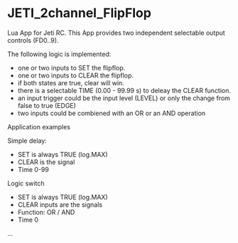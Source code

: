# JETI_2channel_FlipFlop
Lua App for Jeti RC. 
This App provides two independent selectable output controls (FD0..9).

The following logic is implemented:
- one or two inputs to SET the flipflop.
- one or two inputs to CLEAR the flipflop.
- if both states are true, clear will win.
- there is a selectable TIME (0.00 - 99.99 s) to deleay the CLEAR function.
- an input trigger could be the input level (LEVEL) or only the change from false to true (EDGE)
- two inputs could be combiened with an OR or an AND operation

Application examples

Simple delay:
- SET is always TRUE (log.MAX)
- CLEAR is the signal
- Time 0-99

Logic switch
- SET is always TRUE (log.MAX)
- CLEAR inputs are the signals
- Function: OR / AND 
- Time 0

...
